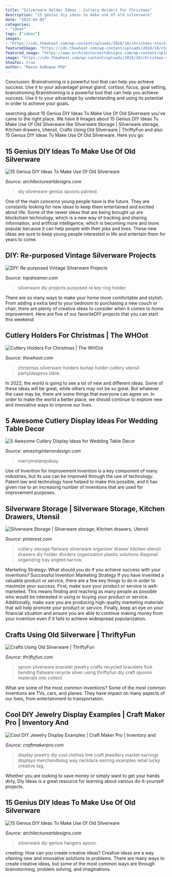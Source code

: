```yaml
---
title: "Silverware Holder Ideas : Cutlery Holders For Christmas"
description: "15 genius diy ideas to make use of old silverware"
date: "2023-02-05"
categories:
- "ideas"
tags: ["ideas"]
images:
- "https://cdn.thewhoot.com/wp-content/uploads/2018/10/christmas-stocking-silverware-holder-.jpg"
featuredImage: "https://cdn.thewhoot.com/wp-content/uploads/2018/10/christmas-stocking-silverware-holder-.jpg"
featured_image: "https://www.architectureartdesigns.com/wp-content/uploads/2018/03/15-Genius-DIY-Ideas-To-Make-Use-Of-Old-Silverware-2.jpg"
image: "https://cdn.thewhoot.com/wp-content/uploads/2018/10/christmas-stocking-silverware-holder-.jpg"
ShowToc: true
author: "Reese DuBuque PhD"
---
```



Conclusion: Brainstroming is a powerful tool that can help you achieve success. Use it to your advantage!
pineal gland, cortisol, focus, goal setting, brainstroming
Brainstroming is a powerful tool that can help you achieve success. Use it to your advantage by understanding and using its potential in order to achieve your goals.

	

		
searching about 15 Genius DIY Ideas To Make Use Of Old Silverware you've came to the right place. We have 8 Images about 15 Genius DIY Ideas To Make Use Of Old Silverware like Silverware Storage | Silverware storage, Kitchen drawers, Utensil, Crafts Using Old Silverware | ThriftyFun and also 15 Genius DIY Ideas To Make Use Of Old Silverware. Here you go:
		
    
## 15 Genius DIY Ideas To Make Use Of Old Silverware

<img loading=lazy src="https://www.architectureartdesigns.com/wp-content/uploads/2018/03/15-Genius-DIY-Ideas-To-Make-Use-Of-Old-Silverware-13.jpg" onerror="this.onerror=null;this.src='https://tse1.mm.bing.net/th?id=OIP.SsWqd3rEcY9fT6p-70-NoAHaLH&amp;pid=15.1';" alt="15 Genius DIY Ideas To Make Use Of Old Silverware">

_Source: architectureartdesigns.com_

>diy silverware genius spoons painted. 

	

One of the main concerns young people have is the future. They are constantly looking for new ideas to keep them entertained and excited about life. Some of the newer ideas that are being brought up are blockchain technology, which is a new way of tracking and sharing information, and artificial intelligence, which is becoming more and more popular because it can help people with their jobs and lives. These new ideas are sure to keep young people interested in life and entertain them for years to come.

    
## DIY: Re-purposed Vintage Silverware Projects

<img loading=lazy src="http://www.topdreamer.com/wp-content/uploads/2013/08/silverware-key-ring--634x951.jpg" onerror="this.onerror=null;this.src='https://tse1.mm.bing.net/th?id=OIP.Uv6xO70KlgWgX_PhJj6DeQHaLH&amp;pid=15.1';" alt="DIY: Re-purposed Vintage Silverware Projects">

_Source: topdreamer.com_

>silverware diy projects purposed re key ring holder. 

	

There are so many ways to make your home more comfortable and stylish. From adding a extra bed to your bedroom to purchasing a new couch or chair, there are plenty of creative ideas to consider when it comes to home improvement. Here are five of our favoriteDIY projects that you can start this weekend: 

    
## Cutlery Holders For Christmas | The WHOot

<img loading=lazy src="https://cdn.thewhoot.com/wp-content/uploads/2018/10/christmas-stocking-silverware-holder-.jpg" onerror="this.onerror=null;this.src='https://tse4.mm.bing.net/th?id=OIP.gnGZTZGpbJHyDWeCX_3MlgHaE8&amp;pid=15.1';" alt="Cutlery Holders For Christmas | The WHOot">

_Source: thewhoot.com_

>christmas silverware holders burlap holder cutlery utensil partyideapros table. 

	

In 2022, the world is going to see a lot of new and different ideas. Some of these ideas will be great, while others may not be so great. But whatever the case may be, there are some things that everyone can agree on. In order to make the world a better place, we should continue to explore new and innovative ways to improve our lives.

    
## 5 Awesome Cutlery Display Ideas For Wedding Table Decor

<img loading=lazy src="http://www.amazinginteriordesign.com/wp-content/uploads/2014/02/210.jpg" onerror="this.onerror=null;this.src='https://tse1.mm.bing.net/th?id=OIP.7g56edKHbuJeCelPgf6J6gHaLH&amp;pid=15.1';" alt="5 Awesome Cutlery Display Ideas for Wedding Table Decor">

_Source: amazinginteriordesign.com_

>marrymetampabay. 

	

Use of Invention for Improvement
Invention is a key component of many industries, but its use can be improved through the use of technology. Patent law and technology have helped to make this possible, and it has given rise to an increasing number of inventions that are used for improvement purposes.

    
## Silverware Storage | Silverware Storage, Kitchen Drawers, Utensil

<img loading=lazy src="https://i.pinimg.com/originals/1b/b0/5c/1bb05c79ec39efac2c9f2f217649ce36.jpg" onerror="this.onerror=null;this.src='https://tse1.mm.bing.net/th?id=OIP.XqTaVzyouCA9YI4tuUwqZgHaJk&amp;pid=15.1';" alt="Silverware Storage | Silverware storage, Kitchen drawers, Utensil">

_Source: pinterest.com_

>cutlery storage flatware silverware organizer drawer kitchen utensil drawers diy holder dividers organization plastic solutions diagonal organizing tray angled narrow. 

	

Marketing Strategy: What should you do if you achieve success with your inventions?
Successful Invention Marketing Strategy
If you have invented a valuable product or service, there are a few key things to do in order to maximize your success. First, make sure your product or service is well-marketed. This means finding and reaching as many people as possible who would be interested in using or buying your product or service. Additionally, make sure you are producing high-quality marketing materials that will help promote your product or service. Finally, keep an eye on your financial situation and ensure you are able to continue making money from your invention even if it fails to achieve widespread popularization.

    
## Crafts Using Old Silverware | ThriftyFun

<img loading=lazy src="https://img.thrfun.com/img/140/343/bent_silverware_bracelet_l3.jpg" onerror="this.onerror=null;this.src='https://tse4.mm.bing.net/th?id=OIP.ImxKdco8eLJmb9oq8-S2VwHaGR&amp;pid=15.1';" alt="Crafts Using Old Silverware | ThriftyFun">

_Source: thriftyfun.com_

>spoon silverware bracelet jewelry crafts recycled bracelets fork bending flatware recycle silver using thriftyfun diy craft spoons materials into collect. 

	

What are some of the most common inventions?
Some of the most common inventions are TVs, cars, and planes. They have impact on many aspects of our lives, from entertainment to transportation.

    
## Cool DIY Jewelry Display Examples | Craft Maker Pro | Inventory And

<img loading=lazy src="http://www.craftmakerpro.com/wp-content/uploads/2014/04/clothes-line.jpg" onerror="this.onerror=null;this.src='https://tse1.mm.bing.net/th?id=OIP.aU2WiAB05YezdnUpsJehTAHaJ6&amp;pid=15.1';" alt="Cool DIY Jewelry Display Examples | Craft Maker Pro | Inventory and">

_Source: craftmakerpro.com_

>display jewelry diy cool clothes line craft jewellery market earrings displays merchandising way necklace earring examples retail lucky creative tag. 

	

Whether you are looking to save money or simply want to get your hands dirty, Diy Ideas is a great resource for learning about various do-it-yourself projects.

    
## 15 Genius DIY Ideas To Make Use Of Old Silverware

<img loading=lazy src="https://www.architectureartdesigns.com/wp-content/uploads/2018/03/15-Genius-DIY-Ideas-To-Make-Use-Of-Old-Silverware-2.jpg" onerror="this.onerror=null;this.src='https://tse4.mm.bing.net/th?id=OIP.LwILh1UQbpWMRBJyCliTHAHaK3&amp;pid=15.1';" alt="15 Genius DIY Ideas To Make Use Of Old Silverware">

_Source: architectureartdesigns.com_

>silverware diy genius hangers spoon. 

	

creating: How can you create creative ideas?
Creative ideas are a way ofaining new and innovative solutions to problems. There are many ways to create creative ideas, but some of the most common ways are through brainstorming, problem solving, and imaginations.

